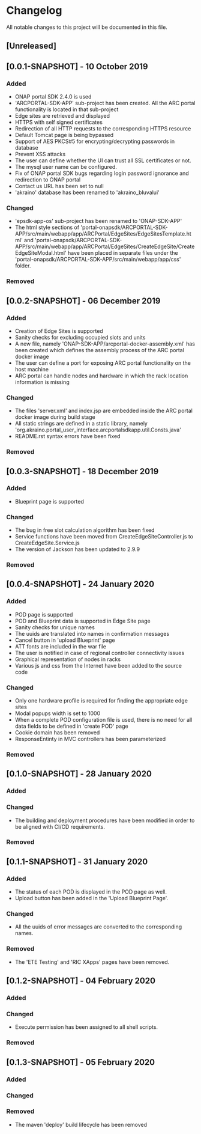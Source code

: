 # Changelog
All notable changes to this project will be documented in this file.

## [Unreleased]

## [0.0.1-SNAPSHOT] - 10 October 2019
### Added
- ONAP portal SDK 2.4.0 is used
- 'ARCPORTAL-SDK-APP' sub-project has been created. All the ARC portal functionality is located in that sub-project
- Edge sites are retrieved and displayed
- HTTPS with self signed certificates
- Redirection of all HTTP requests to the corresponding HTTPS resource
- Default Tomcat page is being bypassed
- Support of AES PKCS#5 for encrypting/decrypting passwords in database
- Prevent XSS attacks
- The user can define whether the UI can trust all SSL certificates or not.
- The mysql user name can be configured.
- Fix of ONAP portal SDK bugs regarding login password ignorance and redirection to ONAP portal
- Contact us URL has been set to null
- 'akraino' database has been renamed to 'akraino_bluvalui'

### Changed
- 'epsdk-app-os' sub-project has been renamed to 'ONAP-SDK-APP'
- The html style sections of 'portal-onapsdk/ARCPORTAL-SDK-APP/src/main/webapp/app/ARCPortal/EdgeSites/EdgeSitesTemplate.html' and 'portal-onapsdk/ARCPORTAL-SDK-APP/src/main/webapp/app/ARCPortal/EdgeSites/CreateEdgeSite/CreateEdgeSiteModal.html' have been placed in separate files under the 'portal-onapsdk/ARCPORTAL-SDK-APP/src/main/webapp/app/css' folder.

### Removed

## [0.0.2-SNAPSHOT] - 06 December 2019
### Added
- Creation of Edge Sites is supported
- Sanity checks for excluding occupied slots and units
- A new file, namely 'ONAP-SDK-APP/arcportal-docker-assembly.xml' has been created which defines the assembly process of the ARC portal docker image
- The user can define a port for exposing ARC portal functionality on the host machine
- ARC portal can handle nodes and hardware in which the rack location information is missing

### Changed
- The files 'server.xml' and index.jsp are embedded inside the ARC portal docker image during build stage
- All static strings are defined in a static library, namely 'org.akraino.portal_user_interface.arcportalsdkapp.util.Consts.java'
- README.rst syntax errors have been fixed

### Removed

## [0.0.3-SNAPSHOT] - 18 December 2019
### Added
- Blueprint page is supported

### Changed
- The bug in free slot calculation algorithm has been fixed
- Service functions have been moved from CreateEdgeSiteController.js to CreateEdgeSite.Service.js
- The version of Jackson has been updated to 2.9.9

### Removed

## [0.0.4-SNAPSHOT] - 24 January 2020
### Added
- POD page is supported
- POD and Blueprint data is supported in Edge Site page
- Sanity checks for unique names
- The uuids are translated into names in confirmation messages
- Cancel button in 'upload Blueprint' page
- ATT fonts are included in the war file
- The user is notified in case of regional controller connectivity issues
- Graphical representation of nodes in racks
- Various js and css from the Internet have been added to the source code

### Changed
- Only one hardware profile is required for finding the appropriate edge sites
- Modal popups width is set to 1000
- When a complete POD configuration file is used, there is no need for all data fields to be defined in 'create POD' page
- Cookie domain has been removed
- ResponseEntinty in MVC controllers has been parameterized

### Removed

## [0.1.0-SNAPSHOT] - 28 January 2020
### Added

### Changed
- The building and deployment procedures have been modified in order to be aligned with CI/CD requirements.

### Removed

## [0.1.1-SNAPSHOT] - 31 January 2020
### Added
- The status of each POD is displayed in the POD page as well.
- Upload button has been added in the 'Upload Blueprint Page'.

### Changed
- All the uuids of error messages are converted to the corresponding names.

### Removed
- The 'ETE Testing' and 'RIC XApps' pages have been removed.

## [0.1.2-SNAPSHOT] - 04 February 2020
### Added

### Changed
- Execute permission has been assigned to all shell scripts.

### Removed

## [0.1.3-SNAPSHOT] - 05 February 2020
### Added

### Changed

### Removed
- The maven 'deploy' build lifecycle has been removed



